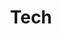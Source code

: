 ---
layout: tech-index
permalink: /tech/index.html
title: Tech
tagline: All my technical posts
tags: [blog, tech]
image:
  feature: sample-image-3.jpg
  credit: WeGraphics
  creditlink: http://wegraphics.net/downloads/free-ultimate-blurred-background-pack/
---
